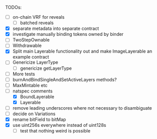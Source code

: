 TODOs:

- [ ] on-chain VRF for reveals
  - [ ] batched reveals
- [x] separate metadata into separate contract
- [x] investigate manually binding tokens owned by binder
- [ ] TwoStepOwnable
- [ ] Withdrawable
- [x] Split main Layerable functionality out and make ImageLayerable an example contract
- [ ] Genericize LayerType
  - [ ] genericize getLayerType
- [ ] More tests
- [ ] burnAndBindSingleAndSetActiveLayers methods?
- [ ] MaxMintable etc
- [ ] natspec comments
  - [x] BoundLayerable
  - [x] Layerable
- [ ] remove leading underscores where not necessary to disambiguate
- [ ] decide on Variations
- [x] rename bitField to bitMap
- [x] use uint256s everywhere instead of uint128s
  - [ ] test that nothing weird is possible